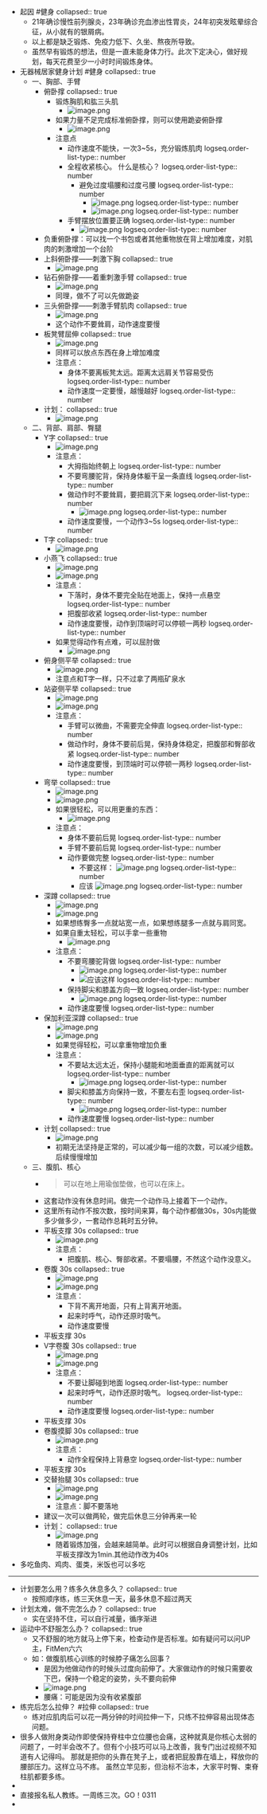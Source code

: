 - 起因 #健身
  collapsed:: true
	- 21年确诊慢性前列腺炎，23年确诊充血渗出性胃炎，24年初突发眩晕综合征，从小就有的银屑病。
	- 以上都是缺乏锻炼、免疫力低下、久坐、熬夜所导致。
	- 虽然早有锻炼的想法，但是一直未能身体力行。此次下定决心，做好规划，每天花费至少一小时时间锻炼身体。
- 无器械居家健身计划 #健身
  collapsed:: true
	- 一、胸部、手臂
		- 俯卧撑
		  collapsed:: true
			- 锻炼胸肌和肱三头肌
				- ![image.png](../assets/image_1709529544691_0.png)
			- 如果力量不足完成标准俯卧撑，则可以使用跪姿俯卧撑
				- ![image.png](../assets/image_1709529586214_0.png)
			- 注意点
				- 动作速度不能快，一次3~5s，充分锻炼肌肉
				  logseq.order-list-type:: number
				- 全程收紧核心。 什么是核心？
				  logseq.order-list-type:: number
					- 避免过度塌腰和过度弓腰
					  logseq.order-list-type:: number
						- ![image.png](../assets/image_1709529685321_0.png)
						  logseq.order-list-type:: number
						- ![image.png](../assets/image_1709529711607_0.png)
						  logseq.order-list-type:: number
				- 手臂摆放位置要正确
				  logseq.order-list-type:: number
					- ![image.png](../assets/image_1709529759170_0.png)
					  logseq.order-list-type:: number
		- 负重俯卧撑：可以找一个书包或者其他重物放在背上增加难度，对肌肉的刺激增加一个台阶
		- 上斜俯卧撑——刺激下胸
		  collapsed:: true
			- ![image.png](../assets/image_1709529849404_0.png)
		- 钻石俯卧撑——着重刺激手臂
		  collapsed:: true
			- ![image.png](../assets/image_1709529894560_0.png)
			- 同理，做不了可以先做跪姿
		- 三头俯卧撑——刺激手臂肌肉
		  collapsed:: true
			- ![image.png](../assets/image_1709529932875_0.png)
			- 这个动作不要耸肩，动作速度要慢
		- 板凳臂屈伸
		  collapsed:: true
			- ![image.png](../assets/image_1709529977921_0.png)
			- 同样可以放点东西在身上增加难度
			- 注意点：
				- 身体不要离板凳太远。距离太远肩关节容易受伤
				  logseq.order-list-type:: number
				- 动作速度一定要慢，越慢越好
				  logseq.order-list-type:: number
		- 计划：
		  collapsed:: true
			- ![image.png](../assets/image_1709530069496_0.png)
	- 二、背部、肩部、臀腿
		- Y字
		  collapsed:: true
			- ![image.png](../assets/image_1709558875466_0.png)
			- 注意点：
				- 大拇指始终朝上
				  logseq.order-list-type:: number
				- 不要弯腰驼背，保持身体躯干呈一条直线
				  logseq.order-list-type:: number
				- 做动作时不要耸肩，要把肩沉下来
				  logseq.order-list-type:: number
					- ![image.png](../assets/image_1709559092488_0.png)
					  logseq.order-list-type:: number
				- 动作速度要慢，一个动作3~5s
				  logseq.order-list-type:: number
		- T字
		  collapsed:: true
			- ![image.png](../assets/image_1709559149170_0.png)
		- 小燕飞
		  collapsed:: true
			- ![image.png](../assets/image_1709559186510_0.png)
			- ![image.png](../assets/image_1709559220515_0.png)
			- 注意点：
				- 下落时，身体不要完全贴在地面上，保持一点悬空
				  logseq.order-list-type:: number
				- 把腹部收紧
				  logseq.order-list-type:: number
				- 动作速度要慢，动作到顶端时可以停顿一两秒
				  logseq.order-list-type:: number
			- 如果觉得动作有点难，可以屈肘做
				- ![image.png](../assets/image_1709559310208_0.png)
		- 俯身侧平举
		  collapsed:: true
			- ![image.png](../assets/image_1709559337928_0.png)
			- 注意点和T字一样，只不过拿了两瓶矿泉水
		- 站姿侧平举
		  collapsed:: true
			- ![image.png](../assets/image_1709559384878_0.png)
			- ![image.png](../assets/image_1709559405700_0.png)
			- 注意点：
				- 手臂可以微曲，不需要完全伸直
				  logseq.order-list-type:: number
				- 做动作时，身体不要前后晃，保持身体稳定，把腹部和臀部收紧
				  logseq.order-list-type:: number
				- 动作速度要慢，到顶端时可以停顿一两秒
				  logseq.order-list-type:: number
		- 弯举
		  collapsed:: true
			- ![image.png](../assets/image_1709559528378_0.png)
			- ![image.png](../assets/image_1709559544176_0.png)
			- 如果很轻松，可以用更重的东西：
				- ![image.png](../assets/image_1709559571007_0.png)
			- 注意点：
				- 身体不要前后晃
				  logseq.order-list-type:: number
				- 手臂不要前后晃
				  logseq.order-list-type:: number
				- 动作要做完整
				  logseq.order-list-type:: number
					- 不要这样： ![image.png](../assets/image_1709559630815_0.png)
					  logseq.order-list-type:: number
					- 应该 ![image.png](../assets/image_1709559648754_0.png)
					  logseq.order-list-type:: number
		- 深蹲
		  collapsed:: true
			- ![image.png](../assets/image_1709559678339_0.png)
			- ![image.png](../assets/image_1709559693069_0.png)
			- 如果想练臀多一点就站宽一点，如果想练腿多一点就与肩同宽。
			- 如果自重太轻松，可以手拿一些重物
				- ![image.png](../assets/image_1709559759037_0.png)
			- 注意点：
				- 不要弯腰驼背做
				  logseq.order-list-type:: number
					- ![image.png](../assets/image_1709559781749_0.png)
					  logseq.order-list-type:: number
					- ![应该这样](../assets/image_1709559815354_0.png)
					  logseq.order-list-type:: number
				- 保持脚尖和膝盖方向一致
				  logseq.order-list-type:: number
					- ![image.png](../assets/image_1709559921273_0.png)
					  logseq.order-list-type:: number
				- 动作速度要慢
				  logseq.order-list-type:: number
		- 保加利亚深蹲
		  collapsed:: true
			- ![image.png](../assets/image_1709559985684_0.png)
			- ![image.png](../assets/image_1709559996481_0.png)
			- 如果觉得轻松，可以拿重物增加负重
			- 注意点：
				- 不要站太远太近，保持小腿能和地面垂直的距离就可以
				  logseq.order-list-type:: number
					- ![image.png](../assets/image_1709560045968_0.png)
					  logseq.order-list-type:: number
				- 脚尖和膝盖方向保持一致，不要左右歪
				  logseq.order-list-type:: number
					- ![image.png](../assets/image_1709560074940_0.png)
					  logseq.order-list-type:: number
				- 动作速度要慢
				  logseq.order-list-type:: number
		- 计划
		  collapsed:: true
			- ![image.png](../assets/image_1709560097470_0.png)
			- 初期无法坚持是正常的，可以减少每一组的次数，可以减少组数。后续慢慢增加
	- 三、腹肌、核心
		- > 可以在地上用瑜伽垫做，也可以在床上。
		- 这套动作没有休息时间。做完一个动作马上接着下一个动作。
		- 这里所有动作不按次数，按时间来算，每个动作都做30s，30s内能做多少做多少，一套动作总耗时五分钟。
		- 平板支撑 30s
		  collapsed:: true
			- ![image.png](../assets/image_1709560357768_0.png)
			- 注意点：
				- 把腹肌、核心、臀部收紧。不要塌腰，不然这个动作没意义。
		- 卷腹        30s
		  collapsed:: true
			- ![image.png](../assets/image_1709560403806_0.png)
			- ![image.png](../assets/image_1709560413582_0.png)
			- 注意点：
				- 下背不离开地面，只有上背离开地面。
				- 起来时呼气，动作还原时吸气。
				- 动作速度要慢
		- 平板支撑 30s
		- V字卷腹  30s
		  collapsed:: true
			- ![image.png](../assets/image_1709560546920_0.png)
			- ![image.png](../assets/image_1709560557304_0.png)
			- 注意点：
				- 不要让脚碰到地面
				  logseq.order-list-type:: number
				- 起来时呼气，动作还原时吸气。
				  logseq.order-list-type:: number
				- 动作速度要慢
				  logseq.order-list-type:: number
		- 平板支撑 30s
		- 卷腹摸脚 30s
		  collapsed:: true
			- ![image.png](../assets/image_1709560693317_0.png)
			- 注意点：
				- 动作全程保持上背悬空
				  logseq.order-list-type:: number
		- 平板支撑 30s
		- 交替抬腿 30s
		  collapsed:: true
			- ![image.png](../assets/image_1709560784335_0.png)
			- ![image.png](../assets/image_1709560794492_0.png)
			- 注意点：脚不要落地
		- 建议一次可以做两轮，做完后休息三分钟再来一轮
		- 计划：
		  collapsed:: true
			- ![image.png](../assets/image_1709560888545_0.png)
			- 随着锻炼加强，会越来越简单。此时可以根据自身调整计划，比如平板支撑改为1min.其他动作改为40s
- 多吃鱼肉、鸡肉、蛋类，米饭也可以多吃
- ---
- 计划要怎么用？练多久休息多久？
  collapsed:: true
	- 按照顺序练，练三天休息一天，最多休息不超过两天
- 计划太难，做不完怎么办？
  collapsed:: true
	- 实在坚持不住，可以自行减量，循序渐进
- 运动中不舒服怎么办？
  collapsed:: true
	- 又不舒服的地方就马上停下来，检查动作是否标准。如有疑问可以问UP主，FitMen六六
	- 如：做腹肌核心训练的时候脖子痛怎么回事？
		- 是因为他做动作的时候头过度向前伸了。大家做动作的时候只需要收下巴，保持一个稳定的姿势，头不要向前伸
		- ![image.png](../assets/image_1709561237957_0.png)
		- 腰痛：可能是因为没有收紧腹部
- 练完后怎么拉伸？ #拉伸
  collapsed:: true
	- 练对应肌肉后可以花一两分钟的时间拉伸一下，只练不拉伸容易出现体态问题。
- 很多人做附身类动作即使保持脊柱中立位腰也会痛，这种就真是你核心太弱的问题了，一时半会改不了。但有个小技巧可以马上改善，我专门出过视频不知道有人记得吗。
  那就是把你的头靠在凳子上，或者把屁股靠在墙上，释放你的腰部压力。这样立马不疼。
  虽然立竿见影，但治标不治本，大家平时臀、束脊柱肌都要多练。
-
- 直接报名私人教练。一周练三次。GO！0311
-